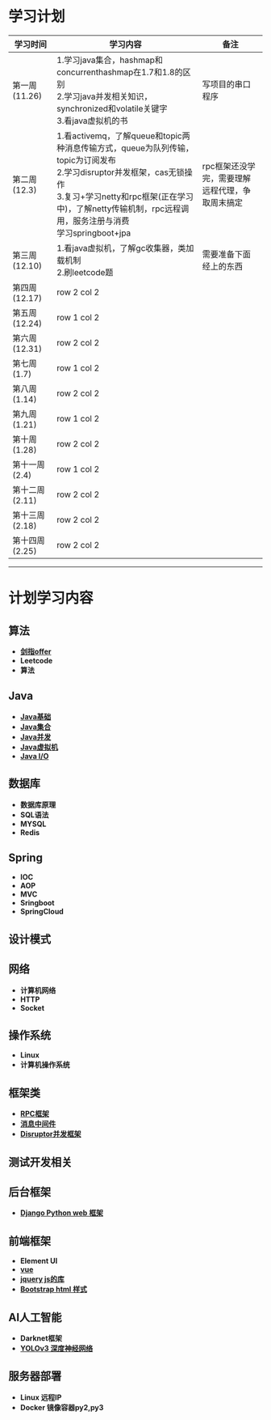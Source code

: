 
# 学习计划

学习时间 | 学习内容| 备注
---|---|---
第一周 (11.26)| 1.学习java集合，hashmap和concurrenthashmap在1.7和1.8的区别<br>2.学习java并发相关知识，synchronized和volatile关键字<br>3.看java虚拟机的书 |写项目的串口程序
第二周 (12.3)| 1.看activemq，了解queue和topic两种消息传输方式，queue为队列传输，topic为订阅发布<br>2.学习disruptor并发框架，cas无锁操作<br>3.复习+学习netty和rpc框架(正在学习中)，了解netty传输机制，rpc远程调用，服务注册与消费<br>学习springboot+jpa | rpc框架还没学完，需要理解远程代理，争取周末搞定
第三周 (12.10)| 1.看java虚拟机，了解gc收集器，类加载机制<br>2.刷leetcode题 | 需要准备下面经上的东西
第四周 (12.17)| row 2 col 2 |
第五周 (12.24)| row 1 col 2 |
第六周 (12.31)| row 2 col 2 |
第七周 (1.7)| row 1 col 2 |
第八周 (1.14)| row 2 col 2 |
第九周 (1.21)| row 1 col 2 |
第十周 (1.28)| row 2 col 2 |
第十一周 (2.4)| row 1 col 2 |
第十二周 (2.11)| row 2 col 2 |
第十三周 (2.18)| row 2 col 2 |
第十四周 (2.25)| row 2 col 2 |


---

# 计划学习内容
 
## 算法
- [**剑指offer**](https://note.youdao.com/)
- **Leetcode**
- **算法**
## Java
- [**Java基础**](https://github.com/wangtengke/Notes/blob/master/notes/Java%E5%9F%BA%E7%A1%80.md)
- [**Java集合**](https://github.com/wangtengke/Notes/blob/master/notes/java%E9%9B%86%E5%90%88.md)
- [**Java并发**](https://github.com/wangtengke/Notes/blob/master/notes/java%E5%B9%B6%E5%8F%91.md)
- [**Java虚拟机**](https://github.com/wangtengke/Notes/blob/master/notes/Java%E8%99%9A%E6%8B%9F%E6%9C%BA.md)
- [**Java I/O**](https://github.com/wangtengke/Notes/blob/master/notes/JavaIO.md)
## 数据库
- **数据库原理**
- **SQL语法**
- **MYSQL**
- **Redis**
## Spring
- **IOC**
- **AOP**
- **MVC**
- **Sringboot**
- **SpringCloud**
## 设计模式
## 网络
- **计算机网络**
- **HTTP**
- **Socket**
## 操作系统
- **Linux**
- **计算机操作系统**
## 框架类
- [**RPC框架**](https://github.com/wangtengke/Notes/blob/master/notes/RPC%E6%A1%86%E6%9E%B6.md)
- [**消息中间件**](https://github.com/wangtengke/Notes/blob/master/notes/%E6%B6%88%E6%81%AF%E4%B8%AD%E9%97%B4%E4%BB%B6.md)
- [**Disruptor并发框架**](https://github.com/wangtengke/Notes/blob/master/notes/Disruptor%E5%B9%B6%E5%8F%91%E6%A1%86%E6%9E%B6.md)
## 测试开发相关
## 后台框架
- [**Django Python web 框架**](http://www.runoob.com/django/django-tutorial.html,https://code.ziqiangxuetang.com/django/django-tutorial.html)
## 前端框架
- **Element UI**
- [**vue**](http://www.runoob.com/vue2/vue-tutorial.html)
- [**jquery js的库**](https://www.runoob.com/jquery/jquery-tutorial.html)
- [**Bootstrap html 样式**](http://www.runoob.com/bootstrap/bootstrap-tutorial.html)
## AI人工智能
- **Darknet框架**
- [**YOLOv3 深度神经网络**](https://pjreddie.com/darknet/yolo/ )
## 服务器部署
- **Linux 远程IP**
- **Docker 镜像容器py2,py3**
